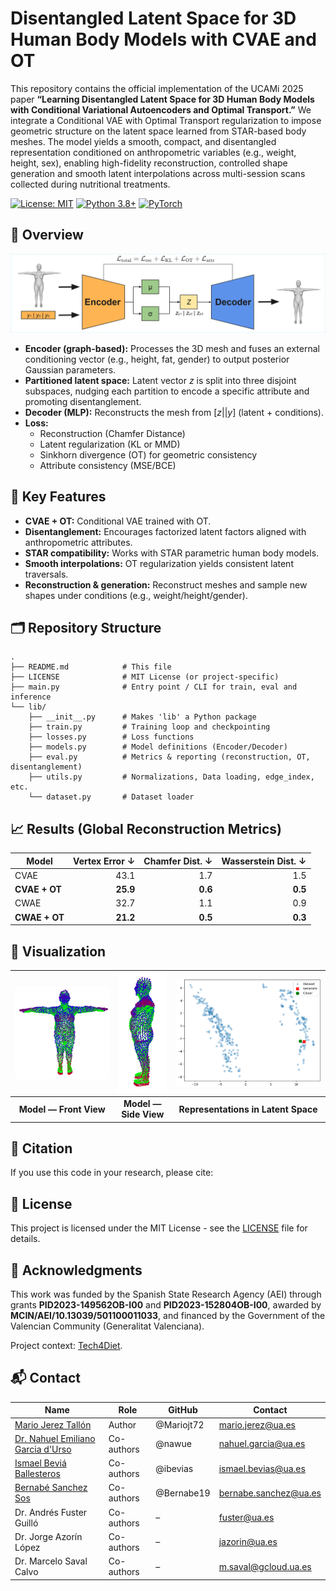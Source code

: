 # Disentangled Latent Space for 3D Human Body Models with CVAE and OT
This repository contains the official implementation of the UCAMi 2025 paper **“Learning Disentangled Latent Space for 3D Human Body Models with Conditional Variational Autoencoders and Optimal Transport.”** We integrate a Conditional VAE with Optimal Transport regularization to impose geometric structure on the latent space learned from STAR-based body meshes. The model yields a smooth, compact, and disentangled representation conditioned on anthropometric variables (e.g., weight, height, sex), enabling high-fidelity reconstruction, controlled shape generation and smooth latent interpolations across multi-session scans collected during nutritional treatments.

[![License: MIT](https://img.shields.io/badge/License-MIT-yellow.svg)](https://opensource.org/licenses/MIT)
[![Python 3.8+](https://img.shields.io/badge/python-3.8+-blue.svg)](https://www.python.org/downloads/release/python-380/)
[![PyTorch](https://img.shields.io/badge/PyTorch-1.9+-red.svg)](https://pytorch.org/)


## 👀 Overview

![Methodology Overview](Images/Overview.png)

- **Encoder (graph-based):** Processes the 3D mesh and fuses an external conditioning vector (e.g., height, fat, gender) to output posterior Gaussian parameters.  
- **Partitioned latent space:** Latent vector *z* is split into three disjoint subspaces, nudging each partition to encode a specific attribute and promoting disentanglement.  
- **Decoder (MLP):** Reconstructs the mesh from [*z*||*y*] (latent + conditions).  
- **Loss:**  
  - Reconstruction (Chamfer Distance)  
  - Latent regularization (KL or MMD)  
  - Sinkhorn divergence (OT) for geometric consistency  
  - Attribute consistency (MSE/BCE)


## 🎯 Key Features
- **CVAE + OT:** Conditional VAE trained with OT.
- **Disentanglement:** Encourages factorized latent factors aligned with anthropometric attributes.
- **STAR compatibility:** Works with STAR parametric human body models.
- **Smooth interpolations:** OT regularization yields consistent latent traversals.
- **Reconstruction & generation:** Reconstruct meshes and sample new shapes under conditions (e.g., weight/height/gender).

## 🗂️ Repository Structure
```
.
├── README.md            # This file
├── LICENSE              # MIT License (or project-specific)
├── main.py              # Entry point / CLI for train, eval and inference
└── lib/
    ├── __init__.py      # Makes 'lib' a Python package
    ├── train.py         # Training loop and checkpointing
    ├── losses.py        # Loss functions
    ├── models.py        # Model definitions (Encoder/Decoder)
    ├── eval.py          # Metrics & reporting (reconstruction, OT, disentanglement)
    ├── utils.py         # Normalizations, Data loading, edge_index, etc.
    └── dataset.py       # Dataset loader
```


## 📈 Results (Global Reconstruction Metrics)
| Model       | Vertex Error ↓ | Chamfer Dist. ↓ | Wasserstein Dist. ↓ |
|-------------|----------------:|----------------:|--------------------:|
| CVAE        | 43.1            | 1.7             | 1.5                 |
| **CVAE + OT** | **25.9**        | **0.6**         | **0.5**             |
| CWAE        | 32.7            | 1.1             | 0.9                 |
| **CWAE + OT** | **21.2**        | **0.5**         | **0.3**             |

## 🔎 Visualization

| <img src="Images/generated1.PNG" width="320"> | <img src="Images/generated2.PNG" width="130"> | <img src="Images/Latent.png" width="420"> |
|:---:|:---:|:---:|
|**Model — Front View**| **Model — Side View** | **Representations in Latent Space** |



## 🔗 Citation

If you use this code in your research, please cite:

## 📝 License

This project is licensed under the MIT License - see the [LICENSE](LICENSE.txt) file for details.

## 🤝 Acknowledgments

This work was funded by the Spanish State Research Agency (AEI) through grants **PID2023-149562OB-I00** and **PID2023-152804OB-I00**, awarded by **MCIN/AEI/10.13039/501100011033**, and financed by the Government of the Valencian Community (Generalitat Valenciana).

Project context: [Tech4Diet](https://github.com/Tech4DLab).

## 📬 Contact

| Name | Role | GitHub | Contact |
|------|------|--------|---------|
| [Mario Jerez Tallón](https://github.com/Mariojt72) | Author | @Mariojt72 | mario.jerez@ua.es |
| [Dr. Nahuel Emiliano Garcia d'Urso](https://github.com/nawue) | Co-authors | @nawue | nahuel.garcia@ua.es |
| [Ismael Beviá Ballesteros](https://github.com/ibevias) | Co-authors | @ibevias | ismael.bevias@ua.es |
| [Bernabé Sanchez Sos](https://github.com/Bernabe19) | Co-authors | @Bernabe19 | bernabe.sanchez@ua.es |
| Dr. Andrés Fuster Guilló | Co-authors | – | fuster@ua.es |
| Dr. Jorge Azorín López | Co-authors | – | jazorin@ua.es |
| Dr. Marcelo Saval Calvo | Co-authors | – | m.saval@gcloud.ua.es |
